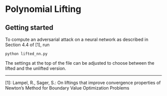# Polynomial Lifting



## Getting started

To compute an adversarial attack on a neural network as described in Section 4.4 of [1], run
```
python lifted_nn.py
```
The settings at the top of the file can be adjusted to choose between the lifted and the unlifted version.

---
[1]: Lampel, R., Sager, S.: On liftings that improve convergence properties of Newton’s Method for Boundary Value Optimization Problems